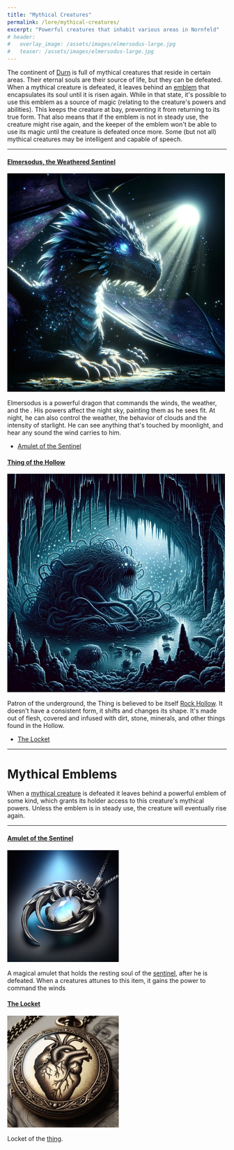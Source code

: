 ```yaml
---
title: "Mythical Creatures"
permalink: /lore/mythical-creatures/
excerpt: "Powerful creatures that inhabit various areas in Nornfeld"
# header:
#   overlay_image: /assets/images/elmersodus-large.jpg
#   teaser: /assets/images/elmersodus-large.jpg
---
```


The continent of [Durn](/lore/durn/) is full of mythical creatures that reside in certain areas. Their eternal souls are their source of life, but they can be defeated. When a mythical creature is defeated, it leaves behind an [emblem](#mythical-emblems) that encapsulates its soul until it is risen again. While in that state, it's possible to use this emblem as a source of magic (relating to the creature's powers and abilities). This keeps the creature at bay, preventing it from returning to its true form. That also means that if the emblem is not in steady use, the creature might rise again, and the keeper of the emblem won't be able to use its magic until the creature is defeated once more.
Some (but not all) mythical creatures may be intelligent and capable of speech.

---

#### [Elmersodus, the Weathered Sentinel](/lore/elmersodus/)

[![elmersodus](../../assets/images/elmersodus/normal.jpg)](../../assets/images/elmersodus/full.png)

Elmersodus is a powerful dragon that commands the winds, the weather, and the . His powers affect the night sky, painting them as he sees fit. At night, he can also control the weather, the behavior of clouds and the intensity of starlight. He can see anything that's touched by moonlight, and hear any sound the wind carries to him.
- [Amulet of the Sentinel](#amulet-of-the-sentinel)

#### [Thing of the Hollow](/lore/the-thing#thing-of-the-hollow)

[![thing of the  hollow](../../assets/images/the-thing/normal.jpg)](../../assets/images/the-thing/full.png)

Patron of the underground, the Thing is believed to be itself [Rock Hollow](rock-hollow#rock-hollow). It doesn't have a consistent form, it shifts and changes its shape. It's made out of flesh, covered and infused with dirt, stone, minerals, and other things found in the Hollow.
- [The Locket](#the-locket)

---

# Mythical Emblems
When a [mythical creature](#mythical-creatures) is defeated it leaves behind a powerful emblem of some kind, which grants its holder access to this creature's mythical powers. Unless the emblem is in steady use, the creature will eventually rise again.

---

#### [Amulet of the Sentinel](/items/sentinel-amulet)

[![amulet of the sentinel](../../assets/images/elmersodus/emblem/small.jpg)](../../assets/images/elmersodus/emblem/full.png)

A magical amulet that holds the resting soul of the [sentinel](#elmersodus-the-weathered-sentinel), after he is defeated. When a creatures attunes to this item, it gains the power to command the winds

#### [The Locket](/items/the-locket)

[![the locket](../../assets/images/the-thing/emblem/small.jpg)](../../assets/images/the-thing/emblem/full.png)

Locket of the [thing](#thing-of-the-hollow).
